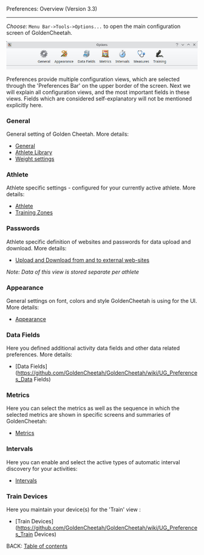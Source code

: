 Preferences: Overview (Version 3.3)
***

_Choose:_ `Menu Bar->Tools->Options...` to open the main configuration screen of GoldenCheetah.


![Preferences](https://raw.githubusercontent.com/GoldenCheetah/GoldenCheetah/master/doc/wiki/PreferencesBar.jpg)

Preferences provide multiple configuration views, which are selected through the 'Preferences Bar' on the upper border of the screen. Next we will explain all configuration views, and the most important fields in these views. Fields which are considered self-explanatory will not be mentioned explicitly here.

### General

General setting of Golden Cheetah. More details: 

* [General](https://github.com/GoldenCheetah/GoldenCheetah/wiki/UG_Preferences_General)
* [Athlete Library](https://github.com/GoldenCheetah/GoldenCheetah/wiki/UG_Special-Topics_Setting-the-athlete-library)
* [Weight settings](https://github.com/GoldenCheetah/GoldenCheetah/wiki/UG_Special-Topics_Weight-settings) 

### Athlete

Athlete specific settings - configured for your currently active athlete. More details: 

* [Athlete](https://github.com/GoldenCheetah/GoldenCheetah/wiki/UG_Preferences_Athlete)
* [Training Zones](https://github.com/GoldenCheetah/GoldenCheetah/wiki/UG_Preferences_Athlete_Training-Zones)


### Passwords

Athlete specific definition of websites and passwords for data upload and download. More details: 

* [Upload and Download from and to external web-sites](https://github.com/GoldenCheetah/GoldenCheetah/wiki/UG_Special-Topics_Upload_Download-to_from-external-web-sites)

_Note: Data of this view is stored separate per athlete_

### Appearance

General settings on font, colors and style GoldenCheetah is using for the UI. More details: 

* [Appearance](https://github.com/GoldenCheetah/GoldenCheetah/wiki/UG_Preferences_Appearance)

### Data Fields

Here you defined additional activity data fields and other data related preferences. More details: 

* [Data Fields](https://github.com/GoldenCheetah/GoldenCheetah/wiki/UG_Preferences_Data Fields)

### Metrics

Here you can select the metrics as well as the sequence in which the selected metrics are shown in specific screens and summaries of GoldenCheetah: 

* [Metrics](https://github.com/GoldenCheetah/GoldenCheetah/wiki/UG_Preferences_Metrics)

### Intervals

Here you can enable and select the active types of automatic interval discovery for your activities: 

* [Intervals](https://github.com/GoldenCheetah/GoldenCheetah/wiki/UG_Preferences_Intervals)

### Train Devices

Here you maintain your device(s) for the 'Train' view : 

* [Train Devices](https://github.com/GoldenCheetah/GoldenCheetah/wiki/UG_Preferences_Train Devices)

BACK: [Table of contents](https://github.com/GoldenCheetah/GoldenCheetah/wiki/UG_Main-Page_Table-of-contents)













